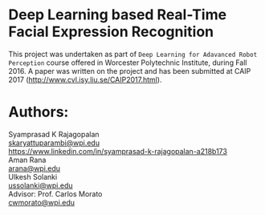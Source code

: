 # Deep Learning based Real-Time Facial Expression Recognition
This project was undertaken as part of `Deep Learning for Adavanced Robot Perception` course offered in Worcester Polytechnic Institute, during Fall 2016. A paper was written on the project and has been submitted at CAIP 2017 (http://www.cvl.isy.liu.se/CAIP2017.html).



# Authors: 
Syamprasad K Rajagopalan  
skaryattuparambi@wpi.edu  
https://www.linkedin.com/in/syamprasad-k-rajagopalan-a218b173  
Aman Rana  
arana@wpi.edu  
Ulkesh Solanki  
ussolanki@wpi.edu  
Advisor: Prof. Carlos Morato  
cwmorato@wpi.edu  
